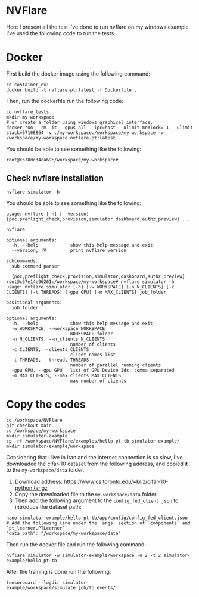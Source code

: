 # NVFlare 
Here I present all the test I've done to run nvflare on my windows example. 
I've used the following code to run the tests.

# Docker
First build the docker image using the following command:
```commandline
cd container_ex1
docker build -t nvflare-pt:latest -f Dockerfile .
```

Then, run the dockerfile run the following code:
```commandline
cd nvflare_tests
mkdir my-workspace 
# or create a folder using windows graphical interface.
docker run --rm -it --gpus all --ipc=host --ulimit memlock=-1 --ulimit stack=67108864 -v ./my-workspace:/workspace/my-workspace -w /workspace/my-workspace nvflare-pt:latest
```

You should be able to see something like the following:
```commandline
root@c578dc34ca69:/workspace/my-workspace#
```

## Check nvflare installation
```commandline
nvflare simulator -h
```
You should be able to see something like the following:
```commandline
usage: nvflare [-h] [--version] {poc,preflight_check,provision,simulator,dashboard,authz_preview} ...

nvflare

optional arguments:
  -h, --help            show this help message and exit
  --version, -V         print nvflare version

subcommands:
  sub command parser

  {poc,preflight_check,provision,simulator,dashboard,authz_preview}
root@c67e14e96261:/workspace/my-workspace# nvflare simulator -h
usage: nvflare simulator [-h] [-w WORKSPACE] [-n N_CLIENTS] [-c CLIENTS] [-t THREADS] [-gpu GPU] [-m MAX_CLIENTS] job_folder

positional arguments:
  job_folder

optional arguments:
  -h, --help            show this help message and exit
  -w WORKSPACE, --workspace WORKSPACE
                        WORKSPACE folder
  -n N_CLIENTS, --n_clients N_CLIENTS
                        number of clients
  -c CLIENTS, --clients CLIENTS
                        client names list
  -t THREADS, --threads THREADS
                        number of parallel running clients
  -gpu GPU, --gpu GPU   list of GPU Device Ids, comma separated
  -m MAX_CLIENTS, --max_clients MAX_CLIENTS
                        max number of clients
```

# Copy the codes
```commandline
cd /workspace/NVFlare
git checkout main
cd /workspace/my-workspace
mkdir simulator-example
cp -rf /workspace/NVFlare/examples/hello-pt-tb simulator-example/
mkdir simulator-example/workspace
```

Considering that I live in Iran and the internet connection is so slow, I've downloaded the cifar-10 dataset from the following address, and copied it to the `my-workspace/data` folder.
1) Download address: https://www.cs.toronto.edu/~kriz/cifar-10-python.tar.gz
2) Copy the downloaded file to the `my-workspace/data` folder.
3) Then add the following argument to the `config_fed_client.json` to introduce the dataset path:
```commandline
nano simulator-example/hello-pt-tb/app/config/config_fed_client.json
# Add the following line under the `args` section of `components` and `pt_learner.PTLearner`
"data_path": "/workspace/my-workspace/data"
```

Then run the docker file and run the following command:
```commandline
nvflare simulator -w simulator-example/workspace -n 2 -t 2 simulator-example/hello-pt-tb
```

After the training is done run the following:
```commandline
tensorboard --logdir simulator-example/workspace/simulate_job/tb_events/
```

